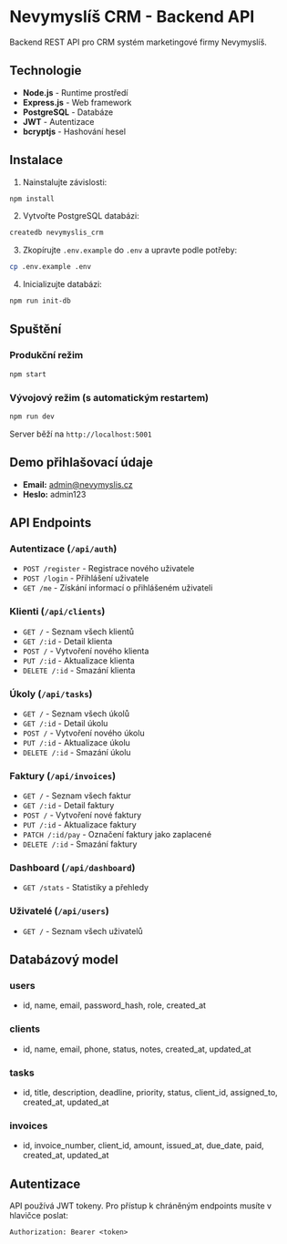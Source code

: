 # Nevymyslíš CRM - Backend API

Backend REST API pro CRM systém marketingové firmy Nevymyslíš.

## Technologie

- **Node.js** - Runtime prostředí
- **Express.js** - Web framework
- **PostgreSQL** - Databáze
- **JWT** - Autentizace
- **bcryptjs** - Hashování hesel

## Instalace

1. Nainstalujte závislosti:
```bash
npm install
```

2. Vytvořte PostgreSQL databázi:
```bash
createdb nevymyslis_crm
```

3. Zkopírujte `.env.example` do `.env` a upravte podle potřeby:
```bash
cp .env.example .env
```

4. Inicializujte databázi:
```bash
npm run init-db
```

## Spuštění

### Produkční režim
```bash
npm start
```

### Vývojový režim (s automatickým restartem)
```bash
npm run dev
```

Server běží na `http://localhost:5001`

## Demo přihlašovací údaje

- **Email:** admin@nevymyslis.cz
- **Heslo:** admin123

## API Endpoints

### Autentizace (`/api/auth`)
- `POST /register` - Registrace nového uživatele
- `POST /login` - Přihlášení uživatele
- `GET /me` - Získání informací o přihlášeném uživateli

### Klienti (`/api/clients`)
- `GET /` - Seznam všech klientů
- `GET /:id` - Detail klienta
- `POST /` - Vytvoření nového klienta
- `PUT /:id` - Aktualizace klienta
- `DELETE /:id` - Smazání klienta

### Úkoly (`/api/tasks`)
- `GET /` - Seznam všech úkolů
- `GET /:id` - Detail úkolu
- `POST /` - Vytvoření nového úkolu
- `PUT /:id` - Aktualizace úkolu
- `DELETE /:id` - Smazání úkolu

### Faktury (`/api/invoices`)
- `GET /` - Seznam všech faktur
- `GET /:id` - Detail faktury
- `POST /` - Vytvoření nové faktury
- `PUT /:id` - Aktualizace faktury
- `PATCH /:id/pay` - Označení faktury jako zaplacené
- `DELETE /:id` - Smazání faktury

### Dashboard (`/api/dashboard`)
- `GET /stats` - Statistiky a přehledy

### Uživatelé (`/api/users`)
- `GET /` - Seznam všech uživatelů

## Databázový model

### users
- id, name, email, password_hash, role, created_at

### clients
- id, name, email, phone, status, notes, created_at, updated_at

### tasks
- id, title, description, deadline, priority, status, client_id, assigned_to, created_at, updated_at

### invoices
- id, invoice_number, client_id, amount, issued_at, due_date, paid, created_at, updated_at

## Autentizace

API používá JWT tokeny. Pro přístup k chráněným endpoints musíte v hlavičce poslat:
```
Authorization: Bearer <token>
```
